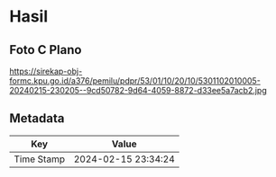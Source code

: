 # Hasil

## Foto C Plano

https://sirekap-obj-formc.kpu.go.id/a376/pemilu/pdpr/53/01/10/20/10/5301102010005-20240215-230205--9cd50782-9d64-4059-8872-d33ee5a7acb2.jpg


## Metadata

| Key        | Value               |
| ---------- | ------------------- |
| Time Stamp | 2024-02-15 23:34:24 |



